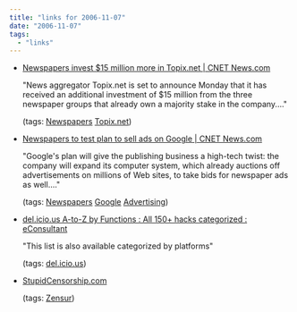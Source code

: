 ```yaml
---
title: "links for 2006-11-07"
date: "2006-11-07"
tags: 
  - "links"
---
```


- [Newspapers invest $15 million more in Topix.net | CNET News.com](http://news.com.com/Newspapers+invest+15+million+more+in+Topix.net/2100-1030_3-6132556.html?tag=nefd.top)
    
    "News aggregator Topix.net is set to announce Monday that it has received an additional investment of $15 million from the three newspaper groups that already own a majority stake in the company...."
    
    (tags: [Newspapers](http://del.icio.us/heinzwittenbrink/Newspapers) [Topix.net](http://del.icio.us/heinzwittenbrink/Topix.net))
    
- [Newspapers to test plan to sell ads on Google | CNET News.com](http://news.com.com/Newspapers+to+test+plan+to+sell+ads+on+Google/2100-1024_3-6132683.html?tag=nefd.top)
    
    "Google's plan will give the publishing business a high-tech twist: the company will expand its computer system, which already auctions off advertisements on millions of Web sites, to take bids for newspaper ads as well...."
    
    (tags: [Newspapers](http://del.icio.us/heinzwittenbrink/Newspapers) [Google](http://del.icio.us/heinzwittenbrink/Google) [Advertising](http://del.icio.us/heinzwittenbrink/Advertising))
    
- [del.icio.us A-to-Z by Functions : All 150+ hacks categorized : eConsultant](http://www.econsultant.com/delicious-by-function/index.html)
    
    "This list is also available categorized by platforms"
    
    (tags: [del.icio.us](http://del.icio.us/heinzwittenbrink/del.icio.us))
    
- [StupidCensorship.com](http://www.stupidcensorship.com/cgi-bin/nph-surf.cgi)
    
    (tags: [Zensur](http://del.icio.us/heinzwittenbrink/Zensur))
